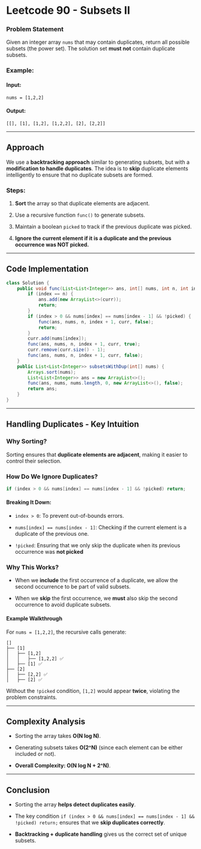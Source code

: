 # **Leetcode 90 - Subsets II**

### **Problem Statement**

Given an integer array `nums` that may contain duplicates, return all possible subsets (the power set). The solution set **must not** contain duplicate subsets.

### **Example:**

#### **Input:**

```plaintext
nums = [1,2,2]
```

#### **Output:**

```plaintext
[[], [1], [1,2], [1,2,2], [2], [2,2]]
```

---

## **Approach**

We use a **backtracking approach** similar to generating subsets, but with a **modification to handle duplicates**. The idea is to **skip** duplicate elements intelligently to ensure that no duplicate subsets are formed.

### **Steps:**

1. **Sort** the array so that duplicate elements are adjacent.
    
2. Use a recursive function `func()` to generate subsets.
    
3. Maintain a boolean `picked` to track if the previous duplicate was picked.
    
4. **Ignore the current element if it is a duplicate and the previous occurrence was NOT picked.**
    

---

## **Code Implementation**

```java
class Solution {
    public void func(List<List<Integer>> ans, int[] nums, int n, int index, ArrayList<Integer> curr, boolean picked) {
        if (index == n) {
            ans.add(new ArrayList<>(curr));
            return;
        }
        if (index > 0 && nums[index] == nums[index - 1] && !picked) {
            func(ans, nums, n, index + 1, curr, false);
            return;
        }
        curr.add(nums[index]);
        func(ans, nums, n, index + 1, curr, true);
        curr.remove(curr.size() - 1);
        func(ans, nums, n, index + 1, curr, false);
    }
    public List<List<Integer>> subsetsWithDup(int[] nums) {
        Arrays.sort(nums);
        List<List<Integer>> ans = new ArrayList<>();
        func(ans, nums, nums.length, 0, new ArrayList<>(), false);
        return ans;
    }
}
```

---

## **Handling Duplicates - Key Intuition**

### **Why Sorting?**

Sorting ensures that **duplicate elements are adjacent**, making it easier to control their selection.

### **How Do We Ignore Duplicates?**

```java
if (index > 0 && nums[index] == nums[index - 1] && !picked) return;
```

#### **Breaking It Down:**

- `index > 0`: To prevent out-of-bounds errors.
    
- `nums[index] == nums[index - 1]`: Checking if the current element is a duplicate of the previous one.
    
- `!picked`: Ensuring that we only skip the duplicate when its previous occurrence was **not picked**
    

### **Why This Works?**

- When we **include** the first occurrence of a duplicate, we allow the second occurrence to be part of valid subsets.
    
- When we **skip** the first occurrence, we **must** also skip the second occurrence to avoid duplicate subsets.
    

#### **Example Walkthrough**

For `nums = [1,2,2]`, the recursive calls generate:

```
[]
├── [1]
│   ├── [1,2]
│   │   ├── [1,2,2] ✅
│   ├── [1] ✅
├── [2]
│   ├── [2,2] ✅
│   ├── [2] ✅
```

Without the `!picked` condition, `[1,2]` would appear **twice**, violating the problem constraints.

---

## **Complexity Analysis**

- Sorting the array takes **O(N log N)**.
    
- Generating subsets takes **O(2^N)** (since each element can be either included or not).
    
- **Overall Complexity: O(N log N + 2^N)**.
    

---

## **Conclusion**

- Sorting the array **helps detect duplicates easily**.
    
- The key condition `if (index > 0 && nums[index] == nums[index - 1] && !picked) return;` ensures that we **skip duplicates correctly**.
    
- **Backtracking + duplicate handling** gives us the correct set of unique subsets.
    

